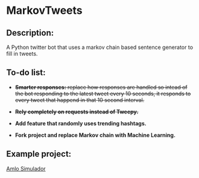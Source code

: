 # MarkovTweets
## Description:
  A Python twitter bot that uses a markov chain based sentence generator to fill in tweets.
  
  ## To-do list:
  - ~~**Smarter responses:** replace how responses are handled so intead of the bot responding to the latest tweet every 10 seconds, it responds to every tweet that happend in that 10 second interval.~~
  
  - ~~**Rely completely on requests instead of Tweepy.**~~
  
  - **Add feature that randomly uses trending hashtags.**
  
  - **Fork project and replace Markov chain with Machine Learning.**
  
  ## Example project:
  [Amlo Simulador](http://www.twitter.com/AmloSimulador)
